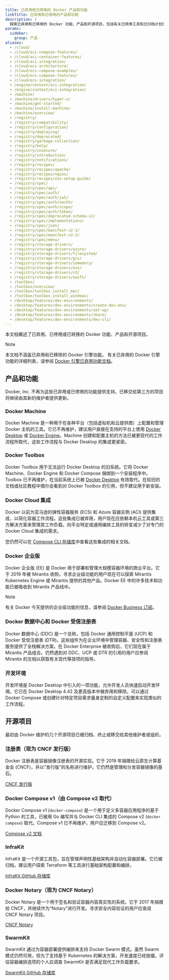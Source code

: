 ```yaml
---
title: 已弃用和已停用的 Docker 产品和功能
linkTitle: 已弃用和已停用的产品和功能
description: |
  探索已弃用和已停用的 Docker 功能、产品和开源项目，包括有关已转换工具和已归档计划的详细信息。
params:
  sidebar:
    group: 产品
aliases:
  - /cloud/
  - /cloud/aci-compose-features/
  - /cloud/aci-container-features/
  - /cloud/aci-integration/
  - /cloud/ecs-architecture/
  - /cloud/ecs-compose-examples/
  - /cloud/ecs-compose-features/
  - /cloud/ecs-integration/
  - /engine/context/aci-integration/
  - /engine/context/ecs-integration/
  - /machine/
  - /machine/drivers/hyper-v/
  - /machine/get-started/
  - /machine/install-machine/
  - /machine/overview/
  - /registry/
  - /registry/compatibility/
  - /registry/configuration/
  - /registry/deploying/
  - /registry/deprecated/
  - /registry/garbage-collection/
  - /registry/help/
  - /registry/insecure/
  - /registry/introduction/
  - /registry/notifications/
  - /registry/recipes/
  - /registry/recipes/apache/
  - /registry/recipes/nginx/
  - /registry/recipes/osx-setup-guide/
  - /registry/spec/
  - /registry/spec/api/
  - /registry/spec/auth/
  - /registry/spec/auth/jwt/
  - /registry/spec/auth/oauth/
  - /registry/spec/auth/scope/
  - /registry/spec/auth/token/
  - /registry/spec/deprecated-schema-v1/
  - /registry/spec/implementations/
  - /registry/spec/json/
  - /registry/spec/manifest-v2-1/
  - /registry/spec/manifest-v2-2/
  - /registry/spec/menu/
  - /registry/storage-drivers/
  - /registry/storage-drivers/azure/
  - /registry/storage-drivers/filesystem/
  - /registry/storage-drivers/gcs/
  - /registry/storage-drivers/inmemory/
  - /registry/storage-drivers/oss/
  - /registry/storage-drivers/s3/
  - /registry/storage-drivers/swift/
  - /toolbox/
  - /toolbox/overview/
  - /toolbox/toolbox_install_mac/
  - /toolbox/toolbox_install_windows/
  - /desktop/features/dev-environments/
  - /desktop/features/dev-environments/create-dev-env/
  - /desktop/features/dev-environments/set-up/
  - /desktop/features/dev-environments/share/
  - /desktop/features/dev-environments/dev-cli/
---
```


本文档概述了已弃用、已停用或已转换的 Docker 功能、产品和开源项目。

> [!NOTE]
>
> 本文档不涵盖已弃用和已移除的 Docker 引擎功能。
> 有关已弃用的 Docker 引擎功能的详细列表，请参阅
> [Docker 引擎已弃用功能文档](/manuals/engine/deprecated.md)。

## 产品和功能

Docker, Inc. 不再为这些已弃用或已停用的功能提供支持。已移交给第三方的项目将继续由其新的维护者提供更新。

### Docker Machine

Docker Machine 是一种用于在各种平台（包括虚拟机和云提供商）上配置和管理 Docker 主机的工具。它已不再维护，建议用户直接在支持的平台上使用 [Docker Desktop](/manuals/desktop/_index.md) 或 [Docker Engine](/manuals/engine/_index.md)。Machine 创建和配置主机的方法已被更现代的工作流程所取代，这些工作流程与 Docker Desktop 的集成更紧密。

### Docker Toolbox

Docker Toolbox 用于无法运行 Docker Desktop 的旧系统。它将 Docker Machine、Docker Engine 和 Docker Compose 捆绑到一个安装程序中。Toolbox 已不再维护，在当前系统上已被 [Docker Desktop](/manuals/desktop/_index.md) 有效取代。在较旧的文档或社区教程中偶尔会看到对 Docker Toolbox 的引用，但不建议用于新安装。

### Docker Cloud 集成

Docker 以前为亚马逊的弹性容器服务 (ECS) 和 Azure 容器实例 (ACI) 提供集成，以简化容器工作流程。这些集成已被弃用，用户现在应依赖本机云工具或第三方解决方案来管理其工作负载。向平台特定或通用编排工具的转变减少了对专门的 Docker Cloud 集成的需求。

您仍然可以在 [Compose CLI 存储库](https://github.com/docker-archive/compose-cli/tree/main/docs)中查看这些集成的相关文档。

### Docker 企业版

Docker 企业版 (EE) 是 Docker 用于部署和管理大规模容器环境的商业平台。它于 2019 年被 Mirantis 收购，寻求企业级功能的用户现在可以探索 Mirantis Kubernetes Engine 或 Mirantis 提供的其他产品。Docker EE 中的许多技术和功能已被吸收到 Mirantis 产品线中。

> [!NOTE]
> 有关 Docker 今天提供的企业级功能的信息，请参阅 [Docker Business 订阅](/manuals/subscription/details.md#docker-business)。

### Docker 数据中心和 Docker 受信注册表

Docker 数据中心 (DDC) 是一个总称，包括 Docker 通用控制平面 (UCP) 和 Docker 受信注册表 (DTR)。这些组件为在企业环境中管理容器、安全性和注册表服务提供了全栈解决方案。在 Docker Enterprise 被收购后，它们现在属于 Mirantis 产品组合。仍然遇到对 DDC、UCP 或 DTR 的引用的用户应参阅 Mirantis 的文档以获取有关现代等效项的指导。

### 开发环境

开发环境是 Docker Desktop 中引入的一项功能，允许开发人员快速启动开发环境。它已在 Docker Desktop 4.42 及更高版本中被弃用和移除。可以通过 Docker Compose 或创建针对特定项目需求量身定制的自定义配置来实现类似的工作流程。

## 开源项目

最初由 Docker 维护的几个开源项目已被归档、终止或移交给其他维护者或组织。

### 注册表（现为 CNCF 发行版）

Docker 注册表是容器镜像注册表的开源实现。它于 2019 年捐赠给云原生计算基金会 (CNCF)，并以“发行版”的名称进行维护。它仍然是管理和分发容器镜像的基石。

[CNCF 发行版](https://github.com/distribution/distribution)

### Docker Compose v1（由 Compose v2 取代）

Docker Compose v1 (`docker-compose`) 是一个用于定义多容器应用程序的基于 Python 的工具，已被用 Go 编写并与 Docker CLI 集成的 Compose v2 (`docker compose`) 取代。Compose v1 已不再维护，用户应迁移到 Compose v2。

[Compose v2 文档](/manuals/compose/_index.md)

### InfraKit

InfraKit 是一个开源工具包，旨在管理声明性基础架构并自动化容器部署。它已被归档，建议用户探索 Terraform 等工具进行基础架构配置和编排。

[InfraKit GitHub 存储库](https://github.com/docker/infrakit)

### Docker Notary（现为 CNCF Notary）

Docker Notary 是一个用于签名和验证容器内容真实性的系统。它于 2017 年捐赠给 CNCF，并继续作为“Notary”进行开发。寻求安全内容验证的用户应查阅 CNCF Notary 项目。

[CNCF Notary](https://github.com/notaryproject/notary)

### SwarmKit

SwarmKit 通过为容器部署提供编排来支持 Docker Swarm 模式。虽然 Swarm 模式仍然可用，但为了支持基于 Kubernetes 的解决方案，开发速度已经放缓。评估容器编排选项的个人应调查 SwarmKit 是否满足现代工作负载要求。

[SwarmKit GitHub 存储库](https://github.com/docker/swarmkit)
